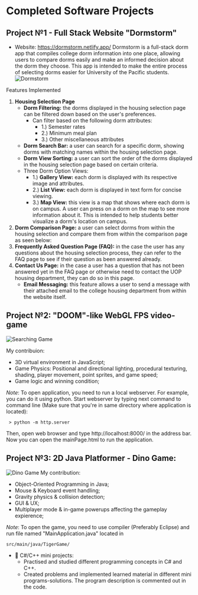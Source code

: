 # Completed Software Projects
## Project №1 - Full Stack Website "Dormstorm"
- Website: https://dormstorm.netlify.app/
Dormstorm is a full-stack dorm app that compiles college dorm information into one place, allowing users to compare dorms easily and make an informed decision about the dorm they choose. This app is intended to make the entire process of selecting dorms easier for University of the Pacific students.
![Dormstorm ](https://i.imgur.com/TJchUGk.png)

Features Implemented
1. **Housing Selection Page**
    - **Dorm Filtering:** the dorms displayed in the housing selection page can be filtered down based on the user's preferences.
        - Can filter based on the following dorm attributes:
            - 1.) Semester rates
            - 2.) Minimum meal plan
            - 3.) Other miscellaneous attributes
    - **Dorm Search Bar:** a user can search for a specific dorm, showing dorms with matching names within the housing selection page.
    - **Dorm View Sorting:** a user can sort the order of the dorms displayed in the housing selection page based on certain criteria.
    - Three Dorm Option Views:
        - 1.) **Gallery View:** each dorm is displayed with its respective image and attributes.
        - 2.) **List View:** each dorm is displayed in text form for concise viewing.
        - 3.) **Map View:** this view is a map that shows where each dorm is on campus. A user can press on a dorm on the map to see more information about it. This is intended to help students better visualize a dorm's location on campus.
2. **Dorm Comparison Page:** a user can select dorms from within the housing selection and compare them from within the comparison page as seen below:
3. **Frequently Asked Question Page (FAQ):** in the case the user has any questions about the housing selection process, they can refer to the FAQ page to see if their question as been answered already. 
4. **Contact Us Page:** in the case a user has a question that has not been answered yet in the FAQ page or otherwise need to contact the UOP housing department, they can do so in this page.
    - **Email Messaging:** this feature allows a user to send a message with their attached email to the college housing department from within the website itself.

## Project №2: "DOOM"-like WebGL FPS video-game
![Searching Game](https://i.imgur.com/0ge0akD.png)

My contribuion:
  - 3D virtual environment in JavaScript;
  - Game Physics: Positional and directional lighting, procedural texturing, shading, player movement, point sprites, and game speed;
  - Game logic and winning condition;

*Note*: To open application, you need to run a local webserver. For example, you can do it using python. Start webserver by typing next command to command line (Make sure that you're in same directory where application is located):
```
 > python -m http.server
```
Then, open web browser and type http://localhost:8000/ in the address bar. Now you can open the mainPage.html to run the application.

## Project №3: 2D Java Platformer - Dino Game:
![Dino Game](https://i.imgur.com/lQINTK5.png)
My contribution:
  - Object-Oriented Programming in Java;
  - Mouse & Keyboard event handling;
  - Gravity physics & collision detection;
  - GUI & UX;
  - Multiplayer mode & in-game powerups affecting the gameplay expierence;

*Note*: To open the game, you need to use compiler (Preferably Eclipse) and run file named "MainApplication.java" located in
```
src/main/java/TigerGame/
```
 
- 👑 C#/C++ mini projects:
  - Practised and studied different programming concepts in C# and C++.
  - Created problems and implemented learned material in different mini programs-solutions. The program description is commented out in the code.
